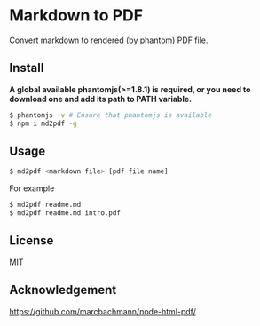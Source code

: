 Markdown to PDF
=========================

Convert markdown to rendered (by phantom) PDF file.

## Install
**A global available phantomjs(>=1.8.1) is required, or you need to download one and add its path to PATH variable.**
```bash
$ phantomjs -v # Ensure that phantomjs is available
$ npm i md2pdf -g
```

## Usage

```bash
$ md2pdf <markdown file> [pdf file name]
```

For example
```bash
$ md2pdf readme.md
$ md2pdf readme.md intro.pdf
```

## License
MIT

## Acknowledgement
https://github.com/marcbachmann/node-html-pdf/
